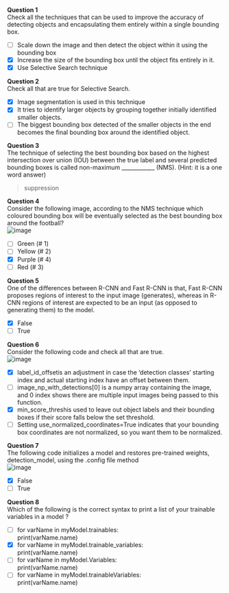**Question 1**<br>
Check all the techniques that can be used to improve the accuracy of detecting objects and encapsulating them entirely within a single bounding box.
- [ ] Scale down the image and then detect the object within it using the bounding box
- [x] Increase the size of the bounding box until the object fits entirely in it.
- [x] Use Selective Search technique

**Question 2**<br>
Check all that are true for Selective Search.
- [x] Image segmentation is used in this technique
- [x] It tries to identify larger objects by grouping together initially identified smaller objects.
- [ ] The biggest bounding box detected of the smaller objects in the end becomes the final bounding box around the identified object.

**Question 3**<br>
The technique of selecting the best bounding box based on the highest intersection over union (IOU) between the true label and several predicted bounding boxes is called non-maximum ____________ (NMS). (Hint: it is a one word answer)
> suppression

**Question 4**<br>
Consider the following image, according to the NMS technique which coloured bounding box will be eventually selected as the best bounding box around the football?<br>
![image](https://github.com/user-attachments/assets/9c1346e4-b9e5-4dbe-afe7-38b054b341e3)
- [ ] Green (# 1)
- [ ] Yellow (# 2)
- [x] Purple (# 4)
- [ ] Red (# 3)

**Question 5**<br>
One of the differences between R-CNN and Fast R-CNN is that, Fast R-CNN proposes regions of interest to the input image (generates), whereas in R-CNN regions of interest are expected to be an input (as opposed to generating them) to the model.
- [x] False
- [ ] True

**Question 6**<br>
Consider the following code and check all that are true.<br>
![image](https://github.com/user-attachments/assets/7e20522e-96c8-45ff-a27a-741e8c3589a5)
- [x] label_id_offsetis an adjustment in case the ‘detection classes’ starting index and actual starting index have an offset between them.
- [ ] image_np_with_detections[0] is a numpy array containing the image, and 0 index shows there are multiple input images being passed to this function.
- [x] min_score_threshis used to leave out object labels and their bounding boxes if their score falls below the set threshold.
- [ ] Setting use_normalized_coordinates=True indicates that your bounding box coordinates are not normalized, so you want them to be normalized.

**Question 7**<br>
The following code initializes a model and restores pre-trained weights, detection_model, using the .config file method <br>
![image](https://github.com/user-attachments/assets/a8241f39-c648-4180-955f-ab7c7a58d55a)
- [x] False
- [ ] True

**Question 8**<br>
Which of the following is the correct syntax to print a list of your trainable variables in a model ?
- [ ] for varName in myModel.trainables:<br>
print(varName.name)
- [x] for varName in myModel.trainable_variables:<br>
print(varName.name)
- [ ] for varName in myModel.Variables:<br>
print(varName.name)
- [ ] for varName in myModel.trainableVariables:<br>
print(varName.name)
